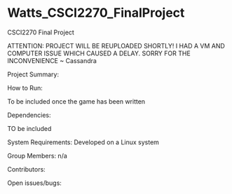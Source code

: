 # Watts_CSCI2270_FinalProject
CSCI2270 Final Project

ATTENTION:  PROJECT WILL BE REUPLOADED SHORTLY!  I HAD A VM AND COMPUTER ISSUE WHICH CAUSED A DELAY.  SORRY FOR THE INCONVENIENCE ~ Cassandra

Project Summary:

  

How to Run:

  To be included once the game has been written

Dependencies:

  TO be included

System Requirements:
Developed on a Linux system

Group Members:
n/a

Contributors:

Open issues/bugs:
